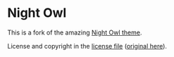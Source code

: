 # Night Owl

This is a fork of the amazing [Night Owl theme](https://github.com/sdras/night-owl-vscode-theme).

License and copyright in the [license file](./LICENSE.md) ([original here](https://github.com/sdras/night-owl-vscode-theme/blob/cc291eba7976b20d7c66bde6883c27b902196b07/LICENSE.md)).
